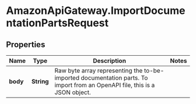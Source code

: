 # AmazonApiGateway.ImportDocumentationPartsRequest

## Properties

Name | Type | Description | Notes
------------ | ------------- | ------------- | -------------
**body** | **String** | Raw byte array representing the to-be-imported documentation parts. To import from an OpenAPI file, this is a JSON object. | 


